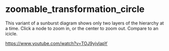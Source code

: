 # zoomable_transformation_circle

This variant of a sunburst diagram shows only two layers of the hierarchy at a time. Click a node to zoom in, or the center to zoom out. Compare to an icicle.

https://www.youtube.com/watch?v=TOJ9yjvlapY
